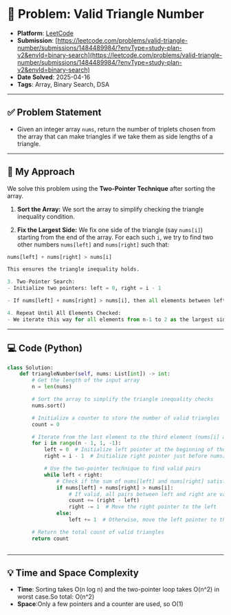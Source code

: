 # 🧮 Problem: Valid Triangle Number

- **Platform**: [LeetCode](https://leetcode.com/problems/valid-triangle-number/description/?envType=study-plan-v2&envId=binary-search)
- **Submission**: [https://leetcode.com/problems/valid-triangle-number/submissions/1484489984/?envType=study-plan-v2&envId=binary-search](https://leetcode.com/problems/valid-triangle-number/submissions/1484489984/?envType=study-plan-v2&envId=binary-search)
- **Date Solved**: 2025-04-16
- **Tags**: Array, Binary Search, DSA

---

## ✅ Problem Statement
- Given an integer array `nums`, return the number of triplets chosen from the array that can make triangles if we take them as side lengths of a triangle.

---

## 🚀 My Approach
We solve this problem using the **Two-Pointer Technique** after sorting the array.

1. **Sort the Array:**
We sort the array to simplify checking the triangle inequality condition.

2. **Fix the Largest Side:**
We fix one side of the triangle (say `nums[i]`) starting from the end of the array. For each such `i`, we try to find two other numbers `nums[left]` and `nums[right]` such that:

```python
nums[left] + nums[right] > nums[i]

This ensures the triangle inequality holds.

3. Two-Pointer Search:
- Initialize two pointers: left = 0, right = i - 1

- If nums[left] + nums[right] > nums[i], then all elements between left and right form valid triangles with nums[i]. So, we add right - left to our count and move the right pointer left.Otherwise, we move the left pointer to the right to find a larger side.

4. Repeat Until All Elements Checked:
- We iterate this way for all elements from n-1 to 2 as the largest side and count all valid triangles.
```

---

## 💻 Code (Python)

```python
class Solution:
    def triangleNumber(self, nums: List[int]) -> int:
        # Get the length of the input array
        n = len(nums)

        # Sort the array to simplify the triangle inequality checks
        nums.sort()

        # Initialize a counter to store the number of valid triangles
        count = 0

        # Iterate from the last element to the third element (nums[i] as the largest side)
        for i in range(n - 1, 1, -1):
            left = 0  # Initialize left pointer at the beginning of the array
            right = i - 1  # Initialize right pointer just before nums[i]

            # Use the two-pointer technique to find valid pairs
            while left < right:
                # Check if the sum of nums[left] and nums[right] satisfies the triangle condition
                if nums[left] + nums[right] > nums[i]:
                    # If valid, all pairs between left and right are valid
                    count += (right - left)
                    right -= 1  # Move the right pointer to the left
                else:
                    left += 1  # Otherwise, move the left pointer to the right

        # Return the total count of valid triangles
        return count
              

```

---

## 💡 Time and Space Complexity
- **Time**: Sorting takes O(n log n) and the two-pointer loop takes O(n^2) in worst case.So total: O(n^2)
- **Space**:Only a few pointers and a counter are used, so O(1)
